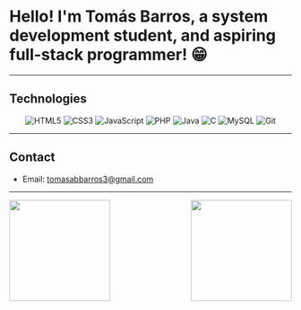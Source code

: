 # Hello! I'm Tomás Barros, a system development student, and aspiring full-stack programmer! 😁

---

## Technologies
<div style="text-align: center;">
  <img alt="HTML5" src="https://img.shields.io/badge/HTML5-E34F26?style=for-the-badge&logo=html5&logoColor=white">
  <img alt="CSS3" src="https://img.shields.io/badge/CSS3-1572B6?style=for-the-badge&logo=css3&logoColor=white">
  <img alt="JavaScript" src="https://img.shields.io/badge/JavaScript-F7DF1E?style=for-the-badge&logo=javascript&logoColor=black">
  <img alt="PHP" src="https://img.shields.io/badge/PHP-777BB4?style=for-the-badge&logo=php&logoColor=white">
  <img alt="Java" src="https://img.shields.io/badge/Java-ED8B00?style=for-the-badge&logo=openjdk&logoColor=white">
  <img alt="C" src="https://img.shields.io/badge/C-00599C?style=for-the-badge&logo=c&logoColor=white">
  <img alt="MySQL" src="https://img.shields.io/badge/MySQL-00000F?style=for-the-badge&logo=mysql&logoColor=white">
  <img alt="Git" src="https://img.shields.io/badge/Git-%23F05033.svg?style=for-the-badge&logo=git&logoColor=white">
</div>

---

## Contact
- Email: tomasabbarros3@gmail.com

---
<div>
  <img height="180em" src="https://github-readme-stats.vercel.app/api?username=tomas-barros1&show_icons=true&theme=dracula" />
  <img align="right" height="180em" src="https://github-readme-stats.vercel.app/api/top-langs/?username=anuraghazra&layout=compact&theme=dracula">
</div>
